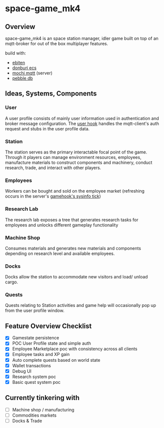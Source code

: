 # space-game_mk4

## Overview 

space-game_mk4 is an space station manager, idler game built on top of an mqtt-broker for out of the box multiplayer features.

build with:
- [ebiten](https://ebitengine.org/)
- [donburi ecs](https://github.com/yottahmd/donburi)
- [mochi mqtt](https://github.com/mochi-mqtt/server) (server)
- [pebble db](https://github.com/cockroachdb/pebble)

## Ideas, Systems, Components

### User
  A user profile consists of mainly user information used in authentication and broker message configuration.
  The [user hook](https://github.com/caleb-noodahl/space-game_mk4/blob/main/mqtt-server/hooks/user.go) handles the mqtt-client's auth request and stubs in the user profile data.

### Station
  
  The station serves as the primary interactable focal point of the game. Through it players can manage environment resources, employees, manufacture materials to construct components and machinery, conduct research, trade, and interact with other players.

### Employees
  
  Workers can be bought and sold on the employee market (refreshing occurs in the server's [gamehook's sysinfo tick](https://github.com/caleb-noodahl/space-game_mk4/blob/main/mqtt-server/hooks/game.go#L117))

### Research Lab

  The research lab exposes a tree that generates research tasks for employees and unlocks different gameplay functionality

### Machine Shop

  Consumes materials and generates new materials and components depending on research level and available employees.

### Docks

  Docks allow the station to accommodate new visitors and load/ unload cargo.

### Quests
   
   Quests relating to Station activities and game help will occasionally pop up from the user profile window.

## Feature Overview Checklist

- [x] Gamestate persistence
- [x] POC User Profile state and simple auth
- [x] Employee Marketplace poc with consistency across all clients
- [x] Employee tasks and XP gain
- [x] Auto complete quests based on world state
- [x] Wallet transactions 
- [x] Debug UI 
- [x] Research system poc
- [x] Basic quest system poc 

## Currently tinkering with

- [ ] Machine shop / manufacturing
- [ ] Commodities markets
- [ ] Docks & Trade
